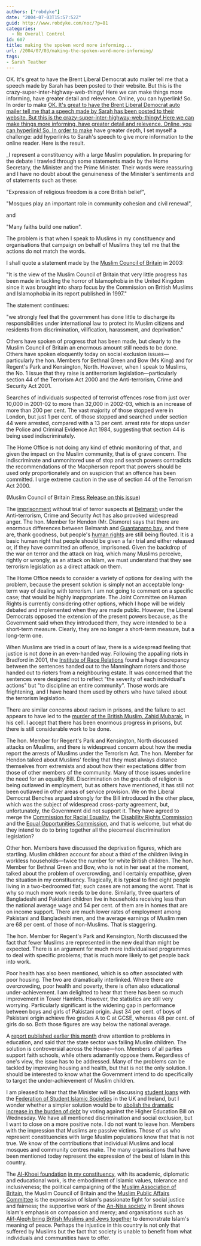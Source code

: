 ```yaml
---
authors: ["robdyke"]
date: "2004-07-03T15:57:52Z"
guid: http://www.robdyke.com/noc/?p=81
categories:
  - No Overall Control
id: 607
title: making the spoken word more informing...
url: /2004/07/03/making-the-spoken-word-more-informing/
tags:
- Sarah Teather
---
```

OK. It's great to have the Brent Liberal Democrat auto mailer tell me that a speech made by Sarah has been posted to their website. But this is the crazy-super-inter-highway-web-thingy! Here we can make things more informing, have greater detail and relevence. Online, you can hyperlink! So. In order to make [OK. It's great to have the Brent Liberal Democrat auto mailer tell me that a speech made by Sarah has been posted to their website. But this is the crazy-super-inter-highway-web-thingy! Here we can make things more informing, have greater detail and relevence. Online, you can hyperlink! So. In order to make](http://www.brentlibdems.org.uk/article.php?id=16) have greater depth, I set myself a challenge: add hyperlinks to Sarah's speech to give more information to the online reader. Here is the result.

_I represent a constituency with a large Muslim population. In preparing for the debate I trawled through some statements made by the Home Secretary, the Minister and the Prime Minister. Their words were reassuring and I have no doubt about the genuineness of the Minister's sentiments and of statements such as these:

"Expression of religious freedom is a core British belief",

"Mosques play an important role in community cohesion and civil renewal",

and

"Many faiths build one nation".

The problem is that when I speak to Muslims in my constituency and organisations that campaign on behalf of Muslims they tell me that the actions do not match the words.

I shall quote a statement made by the [Muslim Council of Britain](http://www.mcb.org.uk/) in 2003:

"It is the view of the Muslim Council of Britain that very little progress has been made in tackling the horror of Islamophobia in the United Kingdom since it was brought into sharp focus by the Commission on British Muslims and Islamophobia in its report published in 1997."

The statement continues:

"we strongly feel that the government has done little to discharge its responsibilities under international law to protect its Muslim citizens and residents from discrimination, vilification, harassment, and deprivation."

Others have spoken of progress that has been made, but clearly to the Muslim Council of Britain an enormous amount still needs to be done. Others have spoken eloquently today on social exclusion issues—particularly the hon. Members for Bethnal Green and Bow (Ms King) and for Regent's Park and Kensington, North. However, when I speak to Muslims, the No. 1 issue that they raise is antiterrorism legislation—particularly section 44 of the Terrorism Act 2000 and the Anti-terrorism, Crime and Security Act 2001.

Searches of individuals suspected of terrorist offences rose from just over 10,000 in 2001-02 to more than 32,000 in 2002-03, which is an increase of more than 200 per cent. The vast majority of those stopped were in London, but just 1 per cent. of those stopped and searched under section 44 were arrested, compared with a 13 per cent. arrest rate for stops under the Police and Criminal Evidence Act 1984, suggesting that section 44 is being used indiscriminately.

The Home Office is not doing any kind of ethnic monitoring of that, and given the impact on the Muslim community, that is of grave concern. The indiscriminate and unmonitored use of stop and search powers contradicts the recommendations of the Macpherson report that powers should be used only proportionately and on suspicion that an offence has been committed. I urge extreme caution in the use of section 44 of the Terrorism Act 2000.

(Muslim Council of Britain [Press Release on this issue](http://www.mcb.org.uk/presstext.php?ann_id=100))

The [imprisonment](http://www.fairtrials.org.uk/) without trial of terror suspects at [Belmarsh](http://www.guardian.co.uk/letters/story/0,3604,1156318,00.html) under the Anti-terrorism, Crime and Security Act has also provoked widespread anger. The hon. Member for Hendon (Mr. Dismore) says that there are enormous differences between Belmarsh and [Guantanamo bay](http://hrw.org/doc/?t=usa_gitmo), and there are, thank goodness, but people's [human rights](http://www.un.org/Overview/rights.html) are still being flouted. It is a basic human right that people should be given a fair trial and either released or, if they have committed an offence, imprisoned. Given the backdrop of the war on terror and the attack on Iraq, which many Muslims perceive, rightly or wrongly, as an attack on Islam, we must understand that they see terrorism legislation as a direct attack on them.

The Home Office needs to consider a variety of options for dealing with the problem, because the present solution is simply not an acceptable long-term way of dealing with terrorism. I am not going to comment on a specific case; that would be highly inappropriate. The Joint Committee on Human Rights is currently considering other options, which I hope will be widely debated and implemented when they are made public. However, the Liberal Democrats opposed the extension of the present powers because, as the Government said when they introduced them, they were intended to be a short-term measure. Clearly, they are no longer a short-term measure, but a long-term one.

When Muslims are tried in a court of law, there is a widespread feeling that justice is not done in an even-handed way. Following the appalling riots in Bradford in 2001, the [Institute of Race Relations](http://www.irr.org.uk/) found a huge discrepancy between the sentences handed out to the Manningham rioters and those handed out to rioters from a neighbouring estate. It was concerned that the sentences were designed not to reflect "the severity of each individual's actions" but "to discipline an entire community". Those words are frightening, and I have heard them used by others who have talked about the terrorism legislation.

There are similar concerns about racism in prisons, and the failure to act appears to have led to the [murder of the British Muslim, Zahid Mubarak,](http://www.wsws.org/articles/2000/nov2000/mub-n11.shtml) in his cell. I accept that there has been enormous progress in prisons, but there is still considerable work to be done.

The hon. Member for Regent's Park and Kensington, North discussed attacks on Muslims, and there is widespread concern about how the media report the arrests of Muslims under the Terrorism Act. The hon. Member for Hendon talked about Muslims' feeling that they must always distance themselves from extremists and about how their expectations differ from those of other members of the community. Many of those issues underline the need for an equality Bill. Discrimination on the grounds of religion is being outlawed in employment, but as others have mentioned, it has still not been outlawed in other areas of service provision. We on the Liberal Democrat Benches argued strongly for the Bill introduced in the other place, which was the subject of widespread cross-party agreement, but, unfortunately, the Government did not support it. They have agreed to merge the [Commission for Racial Equality](http://www.cre.gov.uk/), the [Disability Rights Commission](http://www.drc-gb.org/) and the [Equal Opportunities Commission](http://www.eoc.org.uk/), and that is welcome, but what do they intend to do to bring together all the piecemeal discrimination legislation?

Other hon. Members have discussed the deprivation figures, which are startling. Muslim children account for about a third of the children living in workless households—twice the number for white British children. The hon. Member for Bethnal Green and Bow, who is not in her seat at the moment, talked about the problem of overcrowding, and I certainly empathise, given the situation in my constituency. Tragically, it is typical to find eight people living in a two-bedroomed flat; such cases are not among the worst. That is why so much more work needs to be done. Similarly, three quarters of Bangladeshi and Pakistani children live in households receiving less than the national average wage and 54 per cent. of them are in homes that are on income support. There are much lower rates of employment among Pakistani and Bangladeshi men, and the average earnings of Muslim men are 68 per cent. of those of non-Muslims. That is staggering.

The hon. Member for Regent's Park and Kensington, North discussed the fact that fewer Muslims are represented in the new deal than might be expected. There is an argument for much more individualised programmes to deal with specific problems; that is much more likely to get people back into work.

Poor health has also been mentioned, which is so often associated with poor housing. The two are dramatically interlinked. Where there are overcrowding, poor health and poverty, there is often also educational under-achievement. I am delighted to hear that there has been so much improvement in Tower Hamlets. However, the statistics are still very worrying. Particularly significant is the widening gap in performance between boys and girls of Pakistani origin. Just 34 per cent. of boys of Pakistani origin achieve five grades A to C at GCSE, whereas 48 per cent. of girls do so. Both those figures are way below the national average.

A [report published earlier this month](http://www.guardian.co.uk/religion/Story/0,2763,1233702,00.html) drew attention to problems in education, and said that the state sector was failing Muslim children. The solution is controversial across the House—hon. Members of all parties support faith schools, while others adamantly oppose them. Regardless of one's view, the issue has to be addressed. Many of the problems can be tackled by improving housing and health, but that is not the only solution. I should be interested to know what the Government intend to do specifically to target the under-achievement of Muslim children.

I am pleased to hear that the Minister will be discussing [student loans](http://www.studentsupportdirect.co.uk/) with the [Federation of Student Islamic Societies](http://www.fosis.org.uk/) in the UK and Ireland, but I wonder whether a simpler solution would be to [abolish the dramatic increase in the burden of debt](http://www.scraptuitionfees.com/) by voting against the Higher Education Bill on Wednesday. We have all mentioned discrimination and social exclusion, but I want to close on a more positive note. I do not want to leave hon. Members with the impression that Muslims are passive victims. Those of us who represent constituencies with large Muslim populations know that that is not true. We know of the contributions that individual Muslims and local mosques and community centres make. The many organisations that have been mentioned today represent the expression of the best of Islam in this country.

The [Al-Khoei foundation](http://www.al-khoei.org/) [in my constituency](http://www.theredirectory.org.uk/orgs/alkh.html), with its academic, diplomatic and educational work, is the embodiment of Islamic values, tolerance and inclusiveness; the political campaigning of the [Muslim Association of Britain](http://www.mabonline.net/news/), the Muslim Council of Britain and the [Muslim Public Affairs Committee](http://www.mpacuk.org/) is the expression of Islam's passionate fight for social justice and fairness; the supportive work of the [An-Nisa society](http://www.multikulti.org.uk/agencies/english/london/17626/) in Brent shows Islam's emphasis on compassion and mercy; and organisations such as [Alif-Aleph bring British Muslims and Jews together](http://www.totallyjewish.com/news/stories/?disp_type=0&disp_story=hwUwwK) to demonstrate Islam's meaning of peace. Perhaps the injustice in this country is not only that suffered by Muslims but the fact that society is unable to benefit from what individuals and communities have to offer.